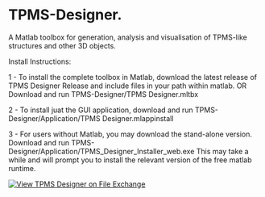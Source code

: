 # TPMS-Designer.

A Matlab toolbox for generation, analysis and visualisation of TPMS-like structures and other 3D objects.

Install Instructions:

1 - To install the complete toolbox in Matlab, download 
the latest release of TPMS Designer Release and include files in your path within matlab.
OR
Download and run TPMS-Designer/TPMS Designer.mltbx

2 - To install juat the GUI application, download and run
TPMS-Designer/Application/TPMS Designer.mlappinstall 

3 - For users without Matlab, you may download the stand-alone version.
Download and run TPMS-Designer/Application/TPMS_Designer_Installer_web.exe 
This may take a while and will prompt you to install the relevant version of the free matlab runtime.


[![View TPMS Designer on File Exchange](https://www.mathworks.com/matlabcentral/images/matlab-file-exchange.svg)](https://au.mathworks.com/matlabcentral/fileexchange/78838-tpms-designer)
